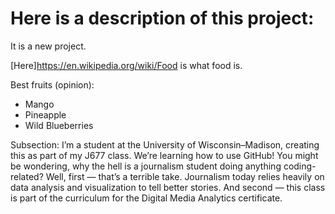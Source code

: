 # Here is a description of this project:

It is a new project.

[Here]https://en.wikipedia.org/wiki/Food is what food is.

Best fruits (opinion):
- Mango
- Pineapple
- Wild Blueberries 

Subsection:
I’m a student at the University of Wisconsin–Madison, creating this as part of my J677 class. We’re learning how to use GitHub! You might be wondering, why the hell is a journalism student doing anything coding-related? Well, first — that’s a terrible take. Journalism today relies heavily on data analysis and visualization to tell better stories. And second — this class is part of the curriculum for the Digital Media Analytics certificate.